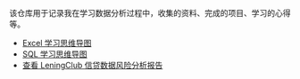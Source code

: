 该仓库用于记录我在学习数据分析过程中，收集的资料、完成的项目、学习的心得等。

- [Excel 学习思维导图](https://www.edrawsoft.cn/viewer/public/s/dacdc939540146)
- [SQL 学习思维导图](https://www.edrawsoft.cn/viewer/public/s/9bbc3377521943)
- [查看 LeningClub 信贷数据风险分析报告](https://nbviewer.jupyter.org/github/zxdefying/data_analysis_attacker/blob/master/LendingClub风险分析/LendingClub.ipynb)







